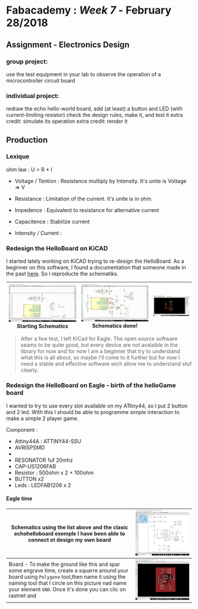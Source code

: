 # Fabacademy : *Week 7* - **February 28/2018**


## Assignment - Electronics Design

### group project:
   use the test equipment in your lab to observe the operation
      of a microcontroller circuit board

### individual project:
   redraw the echo hello-world board,
   add (at least) a button and LED (with current-limiting resistor)
   check the design rules, make it, and test it
   extra credit: simulate its operation
   extra credit: render it

## Production


### Lexique

ohm law : U = R * I

* Voltage / Tention :
  Resistance multiply by Intensity. It's unite is Voltage => V

* Resistance :
  Limitation of the current. it's unite is in ohm.

* Impedence :
  Equivalent to resistance for alternative current

* Capacitence :
  Stabilize current

* Intensity / Current :


### Redesign the HelloBoard on KiCAD

I started lately working on KiCAD trying to re-design the HelloBoard. As a beginner on this software, I found a documentation that someone made in the past [here](http://archive.fabacademy.org/2017/fablabnervecentre/students/401/assignment6.html). So I reproducte the schematiks.

| ![kiCad](assets\img\week7\kiCad-01.jpg) Starting Schematics | ![kiCad](assets\img\week7\kiCad-02.jpg)  Schematics done! | ![kiCad](assets/img/week7/kiCad-03.jpg) |
| --- | --- | --- |

> After a few test, I left KiCad for Eagle. The open source software seams to be quite good, but every device are not avalaible in the library for now and for now I am a beginner that try to understand what this is all about, so maybe I'll come to it further but for now I need a stable and effective software wich allow me to understand stuf clearly.

### Redesign the HelloBoard on Eagle - birth of the helloGame board

I wanted to try to use every slot available on my ATtiny44, so I put 2 button and 2 led. With this I should be able to programme simple interaction to make a simple 2 player game.

Component :

* Attiny44A : ATTINY44-SSU
* AVRISPSMD
*
* RESONATOR 1uf 20mhz
* CAP-US1206FAB
* Resistor :  500ohm x 2 + 100ohm
* BUTTON x2
* Leds : LEDFAB1206 x 2

#### Eagle time

| Schematics using the list above and the clasic echohelloboard exemple I have been able to connect et design my own board | ![eagle0](assets\img\week7\helloGame0.png) |
| --- | --- |
| Board - To make the ground like this and spar some engrave time, create a squarre around your board using `Polygone` tool,then name it using the naming tool that I circle on this picture nad name your element `GND`. Once it's done you can clic on rastnet and  | ![eagle1](assets\img\week7\helloGame1.jpg) |
